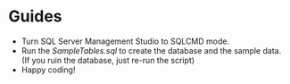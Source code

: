 ﻿# Guides

* Turn SQL Server Management Studio to SQLCMD mode.
* Run the *SampleTables.sql* to create the database and the sample data. (If you ruin the database, just re-run the script)
* Happy coding!